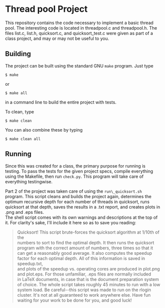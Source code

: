 
Thread pool Project
===================

This repository contains the code necessary to
implement a basic thread pool.  The interesting
code is located in threadpool.c and threadpool.h.
The files list.c, list.h, quicksort.c, and 
quicksort\_test.c were given as part of a class
project, and may or may not be useful to you.  


Building
--------

The project can be built using the standard
GNU `make` program.  Just type 

`$ make`

or

`$ make all`

in a command line to build the entire project with 
tests.  

To clean, type

`$ make clean`

You can also combine these by typing

`$ make clean all`


Running
-------

Since this was created for a class, the primary purpose
for running is testing.  To pass the tests for the 
given project specs, compile everything using the 
Makefile, then run `check.py`.  This program will 
take care of everything testingwise.

Part 2 of the project was taken care of using the 
`run\_quicksort.sh` program.  This script cleans
and builds the project again, determines the optimum 
recursive depth for each number of threads in quicksort,
runs quicksort at that depth, saves the results in a 
.txt report, and creates plots in .png and .eps files.  
The shell script comes with its own warnings and 
descriptions at the top of it.  For clarity's sake, 
I'll include it here so as to save you reading:

> Quicksort!
> This script brute-forces the quicksort algorithm at 1/10th of the      
> numbers to sort to find the optimal depth.  It then runs the quicksort 
> program with the correct amount of numbers, three times so that it can 
> get a reasonably good average.  It also computes the speedup factor for
> each optimal depth.  All of this information is saved in speedup.txt,  
> and plots of the speedup vs. operating cores are produced in plot.png  
> and plot.eps.  For those unfamiliar, .eps files are normally included  
> in LaTeX documents, in case that is the document preparation system of 
> choice. The whole script takes roughly 45 minutes to run with a low    
> system load.  Be careful--this script was made to run on the 
> rlogin cluster.  It's not at all guaranteed to work anywhere else.
> Have fun waiting for your work to be done for you, and good luck!  
